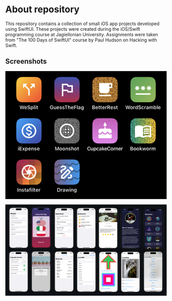 
# About repository

This repository contains a collection of small iOS app projects developed using SwiftUI. These projects were created during the iOS/Swift programming course at Jagiellonian University. Assignments were taken from "The 100 Days of SwiftUI" course by Paul Hudson on Hacking with Swift.

## Screenshots

![App Screenshots](https://raw.githubusercontent.com/p-malecki/uj-puma-ios-assignments/main/screenshots/apps2.png?token=GHSAT0AAAAAACGZ7M32PTOWCUOTDGJZHST4ZP66RBA)

![App Screenshots](https://github.com/p-malecki/uj-puma-ios-assignments/blob/main/screenshots/all_apps.png?raw=true)


